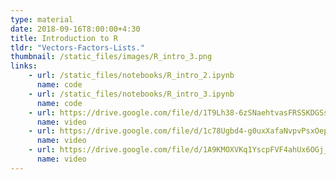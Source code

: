 ```yaml
---
type: material
date: 2018-09-16T8:00:00+4:30
title: Introduction to R
tldr: "Vectors-Factors-Lists."
thumbnail: /static_files/images/R_intro_3.png
links: 
    - url: /static_files/notebooks/R_intro_2.ipynb
      name: code
    - url: /static_files/notebooks/R_intro_3.ipynb
      name: code
    - url: https://drive.google.com/file/d/1T9Lh38-6zSNaehtvasFRSSKDGSsev2xw/view?usp=share_link
      name: video
    - url: https://drive.google.com/file/d/1c78Ugbd4-g0uxXafaNvpvPsxOepRJKz4/view?usp=share_link
      name: video
    - url: https://drive.google.com/file/d/1A9KMOXVKq1YscpFVF4ahUx6OGj_PJGu1/view?usp=share_link
      name: video
---
```

